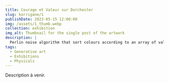 ```yaml
---
title: Courage et Valeur sur Dorchester
slug: korrigane/1
publishDate: 2023-05-15 12:00:00
img: /assets/1_thumb.webp
collection: exhibition
img_alt: Thumbnail for the single post of the artwork
description: |
  Perlin noise algorithm that sort colours according to an array of values.
tags:
  - Generative art
  - Exhibitions
  - Physicals
---
```


Description à venir.
